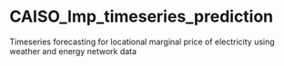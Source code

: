# CAISO_lmp_timeseries_prediction
Timeseries forecasting for locational marginal price of electricity using weather and energy network data
